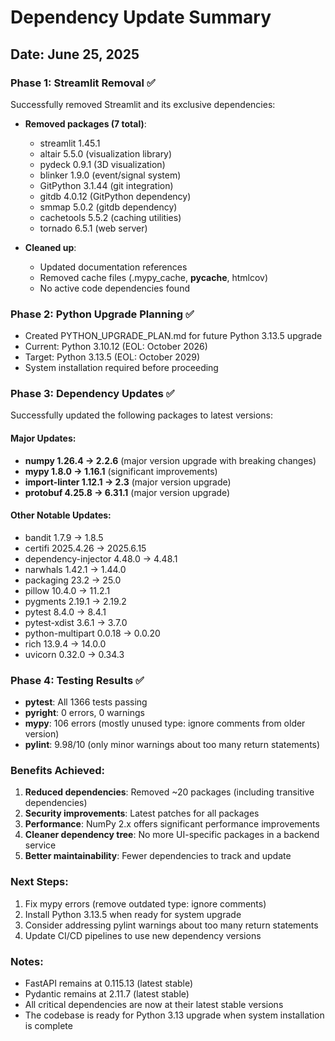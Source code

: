 # Dependency Update Summary

## Date: June 25, 2025

### Phase 1: Streamlit Removal ✅
Successfully removed Streamlit and its exclusive dependencies:
- **Removed packages (7 total)**:
  - streamlit 1.45.1
  - altair 5.5.0 (visualization library)
  - pydeck 0.9.1 (3D visualization)
  - blinker 1.9.0 (event/signal system)
  - GitPython 3.1.44 (git integration)
  - gitdb 4.0.12 (GitPython dependency)
  - smmap 5.0.2 (gitdb dependency)
  - cachetools 5.5.2 (caching utilities)
  - tornado 6.5.1 (web server)

- **Cleaned up**:
  - Updated documentation references
  - Removed cache files (.mypy_cache, __pycache__, htmlcov)
  - No active code dependencies found

### Phase 2: Python Upgrade Planning ✅
- Created PYTHON_UPGRADE_PLAN.md for future Python 3.13.5 upgrade
- Current: Python 3.10.12 (EOL: October 2026)
- Target: Python 3.13.5 (EOL: October 2029)
- System installation required before proceeding

### Phase 3: Dependency Updates ✅
Successfully updated the following packages to latest versions:

#### Major Updates:
- **numpy 1.26.4 → 2.2.6** (major version upgrade with breaking changes)
- **mypy 1.8.0 → 1.16.1** (significant improvements)
- **import-linter 1.12.1 → 2.3** (major version upgrade)
- **protobuf 4.25.8 → 6.31.1** (major version upgrade)

#### Other Notable Updates:
- bandit 1.7.9 → 1.8.5
- certifi 2025.4.26 → 2025.6.15
- dependency-injector 4.48.0 → 4.48.1
- narwhals 1.42.1 → 1.44.0
- packaging 23.2 → 25.0
- pillow 10.4.0 → 11.2.1
- pygments 2.19.1 → 2.19.2
- pytest 8.4.0 → 8.4.1
- pytest-xdist 3.6.1 → 3.7.0
- python-multipart 0.0.18 → 0.0.20
- rich 13.9.4 → 14.0.0
- uvicorn 0.32.0 → 0.34.3

### Phase 4: Testing Results ✅
- **pytest**: All 1366 tests passing
- **pyright**: 0 errors, 0 warnings
- **mypy**: 106 errors (mostly unused type: ignore comments from older version)
- **pylint**: 9.98/10 (only minor warnings about too many return statements)

### Benefits Achieved:
1. **Reduced dependencies**: Removed ~20 packages (including transitive dependencies)
2. **Security improvements**: Latest patches for all packages
3. **Performance**: NumPy 2.x offers significant performance improvements
4. **Cleaner dependency tree**: No more UI-specific packages in a backend service
5. **Better maintainability**: Fewer dependencies to track and update

### Next Steps:
1. Fix mypy errors (remove outdated type: ignore comments)
2. Install Python 3.13.5 when ready for system upgrade
3. Consider addressing pylint warnings about too many return statements
4. Update CI/CD pipelines to use new dependency versions

### Notes:
- FastAPI remains at 0.115.13 (latest stable)
- Pydantic remains at 2.11.7 (latest stable)
- All critical dependencies are now at their latest stable versions
- The codebase is ready for Python 3.13 upgrade when system installation is complete